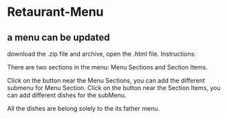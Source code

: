# Retaurant-Menu
a menu can be updated
----------------------------------------------------------------------------------------
download the .zip file and archive, open the .html file. 
Instructions:

There are two sections in the menu:    Menu Sections and Section Items.

Click on the button near the Menu Sections, you can add the different submenu for Menu Section.
Click on the button near the Section Items, you can add different dishes for the subMenu.

All the dishes are belong solely to the its father menu.
